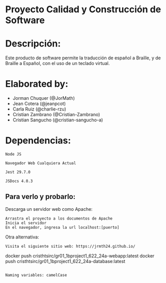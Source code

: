 # Proyecto Calidad y Construcción de Software

# Descripción:
Este producto de software permite la traducción de español a Braille, y de Braille a Español, con el uso de un teclado virtual.


# Elaborated by:
- Jorman Chuquer            (@JorMath)
- Jean Cotera             (@jeanpcot)
- Carla Ruiz            (@charlie-rzu)
- Cristian Zambrano   (@Cristian-Zambrano)
- Cristian Sangucho (@cristian-sangucho-a)

# Dependencias:

``
Node JS
``

``
Navegador Web Cualquiera Actual
``

``
Jest 29.7.0
``

``
JSDocs 4.0.3
``

## Para verlo y probarlo:
Descarga un servidor web como Apache:
````
Arrastra el proyecto a los documentos de Apache
Inicia el servidor
En el navegador, ingresa la url localhost:[puerto]
````

Otra alternativa:

``
Visita el siguiente sitio web: https://jrmth24.github.io/
``


docker push cristhtsirc/gr01_1bproject1_622_24a-webapp:latest
docker push cristhtsirc/gr01_1bproject1_622_24a-database:latest   
````

Naming variables: camelCase
